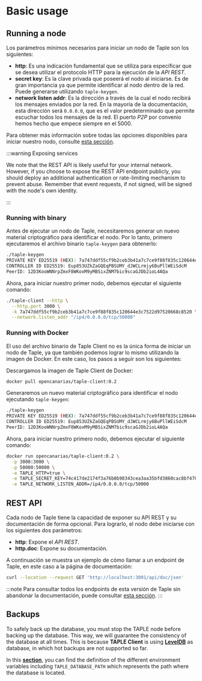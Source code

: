 # Basic usage

## Running a node

<!--
Explicar los parámetros básicos para ejecutar un nodo. Poner referencia a la página de configuración con todas las opciones.

Podemos tomar como referencia la página del tutorial antiguo de running nodes, hacer para la versión ejecutable, y despues comentar que se puede hacer con docker y que lo más fácil es usar variables de entorno. Hacer referencia ala pagina de configuración donde se explica como se traducen paŕametros de linea de comandos a variables de entorno y poner un ejemplo. 
-->
Los parámetros mínimos necesarios para iniciar un nodo de Taple son los siguientes:

  * **http**: Es una indicación fundamental que se utiliza para especificar que se desea utilizar el protocolo HTTP para la ejecución de la *API REST*.
  * **secret key**:  Es la clave privada que poseerá el nodo al iniciarse. Es de gran importancia ya que permite identificar al nodo dentro de la red. Puede generarse utilizando `taple-keygen`.
  * **network listen addr**: Es la dirección a través de la cual el nodo recibirá los mensajes enviados por la red. En la mayoría de la documentación, esta dirección será `0.0.0.0`, que es el valor predeterminado que permite escuchar todos los mensajes de la red. El puerto *P2P* por convenio hemos hecho que empece siempre en el 5000.

Para obtener más información sobre todas las opciones disponibles para iniciar nuestro nodo, consulte [esta sección](client-config.md).

:::warning Exposing services

We note that the REST API is likely useful for your internal network. However, if you choose to expose the REST API endpoint publicly, you should deploy an additional authentication or rate-limiting mechanism to prevent abuse. Remember that event requests, if not signed, will be signed with the node's own identity. 

:::

### Running with binary

Antes de ejecutar un nodo de Taple, necesitaremos generar un nuevo material criptográfico para identificar el nodo. Por lo tanto, primero ejecutaremos el archivo binario `taple-keygen` para obtenerlo:

```bash
./taple-keygen 
PRIVATE KEY ED25519 (HEX): 7a747ddf55cf9b2ceb3b41a7c7ce9f88f835c120644e3c7522d97520668c8520
CONTROLLER ID ED25519: Eup853UZkZaGQEqPBSUMY_dJWCLrmjy6BuPllWEiSdcM
PeerID: 12D3KooWNNrpZmxF8WKoxM9yMBSixZNM7bic9scaGJDb2ioL4AQa
```

Ahora, para iniciar nuestro primer nodo, debemos ejecutar el siguiente comando:

```bash
./taple-client --http \
  --http.port 3000 \
  -k 7a747ddf55cf9b2ceb3b41a7c7ce9f88f835c120644e3c7522d97520668c8520 \
  --network.listen_addr "/ip4/0.0.0.0/tcp/50000"
```

### Running with Docker

El uso del archivo binario de Taple Client no es la única forma de iniciar un nodo de Taple, ya que también podemos lograr lo mismo utilizando la imagen de Docker. En este caso, los pasos a seguir son los siguientes:

Descargamos la imagen de Taple Client de Docker:

```bash
docker pull opencanarias/taple-client:0.2
```

Generaremos un nuevo material criptográfico para identificar el nodo ejecutando `taple-keygen`:

```bash
./taple-keygen 
PRIVATE KEY ED25519 (HEX): 7a747ddf55cf9b2ceb3b41a7c7ce9f88f835c120644e3c7522d97520668c8520
CONTROLLER ID ED25519: Eup853UZkZaGQEqPBSUMY_dJWCLrmjy6BuPllWEiSdcM
PeerID: 12D3KooWNNrpZmxF8WKoxM9yMBSixZNM7bic9scaGJDb2ioL4AQa
```

Ahora, para iniciar nuestro primero nodo, debemos ejecutar el siguiente comando:

```bash
docker run opencanarias/taple-client:0.2 \
  -p 3000:3000 \
  -p 50000:50000 \
  -e TAPLE_HTTP=true \
  -e TAPLE_SECRET_KEY=74c417de2174f3a76b0b98343cea3aa35bfd3860cac8bf470092c3e751745c1a \
  -e TAPLE_NETWORK_LISTEN_ADDR=/ip4/0.0.0.0/tcp/50000
```

## REST API

Cada nodo de Taple tiene la capacidad de exponer su API REST y su documentación de forma opcional. Para lograrlo, el nodo debe iniciarse con los siguientes dos parámetros:

  * **http**: Expone el *API REST*.
  * **http.doc**: Expone su documentación.

A continuación se muestra un ejemplo de cómo llamar a un endpoint de Taple, en este caso a la página de documentación:

```bash
curl --location --request GET 'http://localhost:3001/api/doc/json'
```

:::note
Para consultar todos los endpoints de esta versión de Taple sin abandonar la documentación, puede consultar [esta sección](../api-rest/create-event-request.api.mdx).
:::

## Backups

To safely back up the database, you must stop the TAPLE node before backing up the database. This way, we will guarantee the consistency of the database at all times. This is because **TAPLE Client** is using **[LevelDB](https://github.com/google/leveldb)** as database, in which hot backups are not supported so far.

In this **[section](./client-config.md#environment-variables)**, you can find the definition of the different environment variables including `TAPLE_DATABASE_PATH` which represents the path where the database is located.